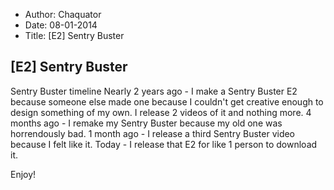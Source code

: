 - Author: Chaquator
- Date: 08-01-2014
- Title: [E2] Sentry Buster

## [E2] Sentry Buster

Sentry Buster timeline
Nearly 2 years ago - I make a Sentry Buster E2 because someone else made one because I couldn't get creative enough to design something of my own. I release 2 videos of it and nothing more.
4 months ago - I remake my Sentry Buster because my old one was horrendously bad.
1 month ago - I release a third Sentry Buster video because I felt like it.
Today - I release that E2 for like 1 person to download it.

Enjoy!